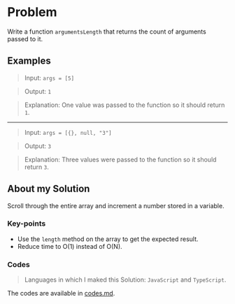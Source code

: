 # Problem

Write a function `argumentsLength` that returns the count of arguments passed to it.

## Examples

> Input: `args = [5]`

> Output: `1`

> Explanation: One value was passed to the function so it should return `1`.

** **

> Input: `args = [{}, null, "3"]`

> Output: `3`

> Explanation: Three values were passed to the function so it should return `3`.

## About my Solution

Scroll through the entire array and increment a number stored in a variable.

### Key-points

- Use the `length` method on the array to get the expected result.
- Reduce time to O(1) instead of O(N).

### Codes

> Languages in which I maked this Solution: `JavaScript` and `TypeScript`.

The codes are available in [codes.md](./codes.md).